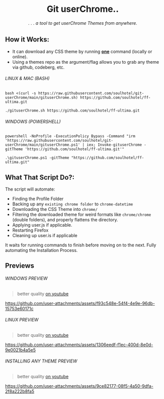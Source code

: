 <div align="center">

# Git userChrome..

###### . . . a tool to get userChrome Themes from anywhere.

</div>

## How it Works:

- It can download any CSS theme by running <ins>**one**</ins> command (locally or online).
- Using a themes repo as the argument/flag allows you to grab any theme via github, codeberg, etc.

###### *LINUX & MAC (BASH)*
```
bash <(curl -s https://raw.githubusercontent.com/soulhotel/git-userChrome/main/gituserChrome.sh) https://github.com/soulhotel/ff-ultima.git
```
```
./gituserChrome.sh https://github.com/soulhotel/ff-ultima.git
```

###### *WINDOWS (POWERSHELL)*
```
powershell -NoProfile -ExecutionPolicy Bypass -Command "irm 'https://raw.githubusercontent.com/soulhotel/git-userChrome/main/gituserChrome.ps1' | iex; Invoke-gituserChrome -gitTheme 'https://github.com/soulhotel/ff-ultima.git'"
```
```
.\gituserChrome.ps1 -gitTheme "https://github.com/soulhotel/ff-ultima.git"
```

## What That Script Do?:

The script will automate:
- Finding the Profile Folder
- Backing up any `existing chrome folder` to `chrome-datetime`
- Downloading the CSS Theme into `chrome/`
- Filtering the downloaded theme for weird formats like `chrome/chrome` (double folders), and properly flattens the directory.
- Applying user.js if applicable.
- Restarting Firefox
- Cleaning up user.is if applicable

It waits for running commands to finish before moving on to the next. Fully automating the Installation Process.


## Previews

###### *WINDOWS PREVIEW*

> better quality [on youtube](https://www.youtube.com/watch?v=yc3xRjVgR8A&list=PLTVs0Y4lTV55tEwbkGwlooQinDbge3a6O&index=2)

https://github.com/user-attachments/assets/f93c548e-54f4-4e9e-96db-15753e60171c

###### *LINUX PREVIEW*

> better quality [on youtube](https://www.youtube.com/watch?v=Cb350ZcjUu0&list=PLTVs0Y4lTV55tEwbkGwlooQinDbge3a6O&index=1)

https://github.com/user-attachments/assets/1306eedf-f1ec-400d-8e0d-9e0021b4a5e5

######  *INSTALLING ANY THEME PREVIEW*

> better quality [on youtube](https://www.youtube.com/watch?v=lrBIZQqGGdU&list=PLTVs0Y4lTV55tEwbkGwlooQinDbge3a6O&index=2)

https://github.com/user-attachments/assets/9ce82177-08f5-4a50-9dfa-2f8a222b8fa5
